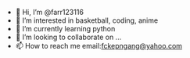 - 👋 Hi, I’m @farr123116
- 👀 I’m interested in basketball, coding, anime
- 🌱 I’m currently learning python
- 💞️ I’m looking to collaborate on ...
- 📫 How to reach me email:fckepngang@yahoo.com

<!---
farr123116/farr123116 is a ✨ special ✨ repository because its `README.md` (this file) appears on your GitHub profile.
You can click the Preview link to take a look at your changes.
--->
